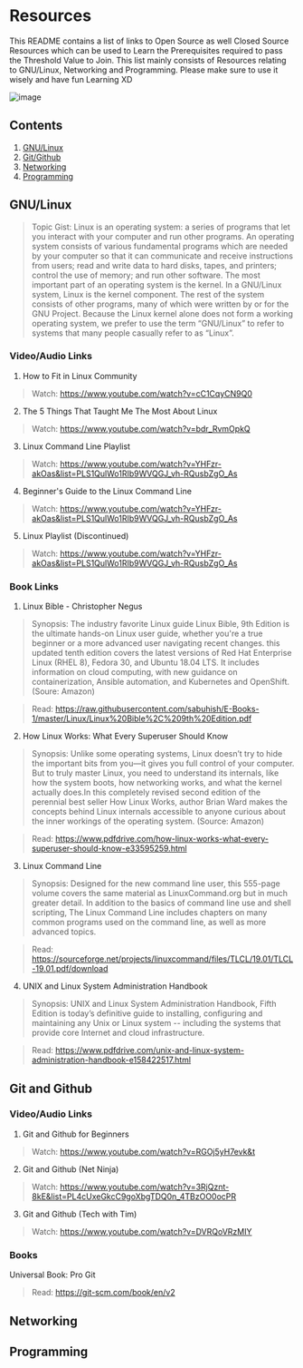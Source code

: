 # Resources
This README contains a list of links to Open Source as well Closed Source Resources which can be used to Learn the Prerequisites required to pass the Threshold Value to Join. This list mainly consists of Resources relating to GNU/Linux, Networking and Programming. Please make sure to use it wisely and have fun Learning XD

![image](https://user-images.githubusercontent.com/96528048/204172358-5f4db78b-2de6-4604-8514-f4bd1aa99184.png)

## Contents
1. [GNU/Linux](#gnulinux)
2. [Git/Github](#git-and-github)
3. [Networking](#networking)
4. [Programming](#programming)

## GNU/Linux

> Topic Gist:  Linux is an operating system: a series of programs that let you interact with your computer and run other programs. An operating system consists of various fundamental programs which are needed by your computer so that it can communicate and receive instructions from users; read and write data to hard disks, tapes, and printers; control the use of memory; and run other software. The most important part of an operating system is the kernel. In a GNU/Linux system, Linux is the kernel component. The rest of the system consists of other programs, many of which were written by or for the GNU Project. Because the Linux kernel alone does not form a working operating system, we prefer to use the term “GNU/Linux” to refer to systems that many people casually refer to as “Linux”. 

### Video/Audio Links
1. How to Fit in Linux Community
> Watch: https://www.youtube.com/watch?v=cC1CqyCN9Q0

2. The 5 Things That Taught Me The Most About Linux
> Watch: https://www.youtube.com/watch?v=bdr_RvmOpkQ

3. Linux Command Line Playlist
> Watch: https://www.youtube.com/watch?v=YHFzr-akOas&list=PLS1QulWo1RIb9WVQGJ_vh-RQusbZgO_As

4. Beginner's Guide to the Linux Command Line
> Watch: https://www.youtube.com/watch?v=YHFzr-akOas&list=PLS1QulWo1RIb9WVQGJ_vh-RQusbZgO_As

5. Linux Playlist (Discontinued)
> Watch: https://www.youtube.com/watch?v=YHFzr-akOas&list=PLS1QulWo1RIb9WVQGJ_vh-RQusbZgO_As

### Book Links
1. Linux Bible - Christopher Negus
> Synopsis: The industry favorite Linux guide Linux Bible, 9th Edition is the ultimate hands-on Linux user guide, whether you're a true beginner or a more advanced user navigating recent changes. this updated tenth edition covers the latest versions of Red Hat Enterprise Linux (RHEL 8), Fedora 30, and Ubuntu 18.04 LTS. It includes information on cloud computing, with new guidance on containerization, Ansible automation, and Kubernetes and OpenShift. (Soure: Amazon)

> Read: https://raw.githubusercontent.com/sabuhish/E-Books-1/master/Linux/Linux%20Bible%2C%209th%20Edition.pdf

2. How Linux Works: What Every Superuser Should Know
> Synopsis: Unlike some operating systems, Linux doesn’t try to hide the important bits from you—it gives you full control of your computer. But to truly master Linux, you need to understand its internals, like how the system boots, how networking works, and what the kernel actually does.In this completely revised second edition of the perennial best seller How Linux Works, author Brian Ward makes the concepts behind Linux internals accessible to anyone curious about the inner workings of the operating system. (Source: Amazon)

> Read: https://www.pdfdrive.com/how-linux-works-what-every-superuser-should-know-e33595259.html

3. Linux Command Line
> Synopsis: Designed for the new command line user, this 555-page volume covers the same material as LinuxCommand.org but in much greater detail. In addition to the basics of command line use and shell scripting, The Linux Command Line includes chapters on many common programs used on the command line, as well as more advanced topics.

> Read: https://sourceforge.net/projects/linuxcommand/files/TLCL/19.01/TLCL-19.01.pdf/download

4. UNIX and Linux System Administration Handbook
> Synopsis: UNIX and Linux System Administration Handbook, Fifth Edition is today’s definitive guide to installing, configuring and maintaining any Unix or Linux system -- including the systems that provide core Internet and cloud infrastructure.

> Read: https://www.pdfdrive.com/unix-and-linux-system-administration-handbook-e158422517.html

## Git and Github
### Video/Audio Links
1. Git and Github for Beginners
> Watch: https://www.youtube.com/watch?v=RGOj5yH7evk&t

2. Git and Github (Net Ninja)
> Watch: https://www.youtube.com/watch?v=3RjQznt-8kE&list=PL4cUxeGkcC9goXbgTDQ0n_4TBzOO0ocPR

3. Git and Github (Tech with Tim)
> Watch: https://www.youtube.com/watch?v=DVRQoVRzMIY

### Books
Universal Book: Pro Git
> Read: https://git-scm.com/book/en/v2

## Networking
## Programming
